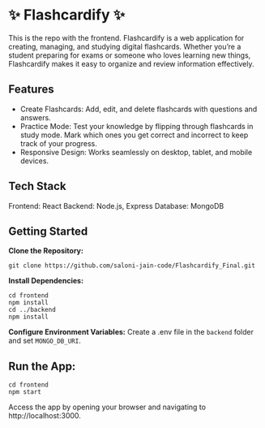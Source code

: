 # ✨ Flashcardify ✨
This is the repo with the frontend. Flashcardify is a web application for creating, managing, and studying digital flashcards. Whether you’re a student preparing for exams or someone who loves learning new things, Flashcardify makes it easy to organize and review information effectively.

## Features
* Create Flashcards: Add, edit, and delete flashcards with questions and answers.
* Practice Mode: Test your knowledge by flipping through flashcards in study mode. Mark which ones you get correct and incorrect to keep track of your progress.
* Responsive Design: Works seamlessly on desktop, tablet, and mobile devices.

## Tech Stack
Frontend: React
Backend: Node.js, Express
Database: MongoDB

## Getting Started
**Clone the Repository:**
```
git clone https://github.com/saloni-jain-code/Flashcardify_Final.git
```

**Install Dependencies:**
```
cd frontend
npm install
cd ../backend
npm install
```

**Configure Environment Variables:**
Create a .env file in the `backend` folder and set `MONGO_DB_URI`.

## Run the App:
```
cd frontend
npm start
```
Access the app by opening your browser and navigating to http://localhost:3000.




